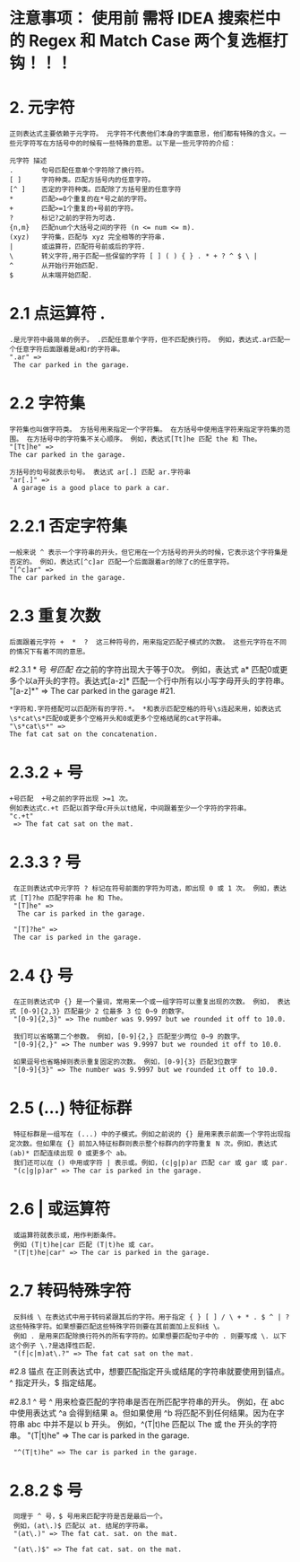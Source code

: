 # 注意事项： 使用前 需将 IDEA 搜索栏中的   Regex  和  Match Case 两个复选框打钩！！！


# 2. 元字符
    正则表达式主要依赖于元字符。 元字符不代表他们本身的字面意思，他们都有特殊的含义。一些元字符写在方括号中的时候有一些特殊的意思。以下是一些元字符的介绍：
    
    元字符	描述
    .	    句号匹配任意单个字符除了换行符。
    [ ]	    字符种类。匹配方括号内的任意字符。
    [^ ]    否定的字符种类。匹配除了方括号里的任意字符
    *   	匹配>=0个重复的在*号之前的字符。
    +   	匹配>=1个重复的+号前的字符。
    ?   	标记?之前的字符为可选.
    {n,m}	匹配num个大括号之间的字符 (n <= num <= m).
    (xyz)	字符集，匹配与 xyz 完全相等的字符串.
    |	    或运算符，匹配符号前或后的字符.
    \	    转义字符,用于匹配一些保留的字符 [ ] ( ) { } . * + ? ^ $ \ |
    ^	    从开始行开始匹配.
    $	    从末端开始匹配.

# 2.1 点运算符 .
    .是元字符中最简单的例子。 .匹配任意单个字符，但不匹配换行符。 例如，表达式.ar匹配一个任意字符后面跟着是a和r的字符串。
    ".ar" =>
     The car parked in the garage.
    
    
# 2.2 字符集
    字符集也叫做字符类。 方括号用来指定一个字符集。 在方括号中使用连字符来指定字符集的范围。 在方括号中的字符集不关心顺序。 例如，表达式[Tt]he 匹配 the 和 The。
    "[Tt]he" => 
    The car parked in the garage.
    
    方括号的句号就表示句号。 表达式 ar[.] 匹配 ar.字符串
    "ar[.]" =>
     A garage is a good place to park a car.
    
    
# 2.2.1 否定字符集
    一般来说 ^ 表示一个字符串的开头，但它用在一个方括号的开头的时候，它表示这个字符集是否定的。 例如，表达式[^c]ar 匹配一个后面跟着ar的除了c的任意字符。
    "[^c]ar" => 
    The car parked in the garage.
    
    
# 2.3 重复次数
    后面跟着元字符 +  *  ?  这三种符号的，用来指定匹配子模式的次数。 这些元字符在不同的情况下有着不同的意思。
    
#2.3.1 * 号
    *号匹配 在*之前的字符出现大于等于0次。 例如，表达式 a* 匹配0或更多个以a开头的字符。表达式[a-z]* 匹配一个行中所有以小写字母开头的字符串。
    "[a-z]*" => 
    The car parked in the garage #21.
    
    *字符和.字符搭配可以匹配所有的字符.*。 *和表示匹配空格的符号\s连起来用，如表达式\s*cat\s*匹配0或更多个空格开头和0或更多个空格结尾的cat字符串。
    "\s*cat\s*" => 
    The fat cat sat on the concatenation.
    
# 2.3.2 + 号
    +号匹配  +号之前的字符出现 >=1 次。 
    例如表达式c.+t 匹配以首字母c开头以t结尾，中间跟着至少一个字符的字符串。
    "c.+t" 
     => The fat cat sat on the mat.
     
# 2.3.3 ? 号
     在正则表达式中元字符 ? 标记在符号前面的字符为可选，即出现 0 或 1 次。 例如，表达式 [T]?he 匹配字符串 he 和 The。
     "[T]he" =>
      The car is parked in the garage.
     
     "[T]?he" => 
     The car is parked in the garage.
     
     
# 2.4 {} 号
     在正则表达式中 {} 是一个量词，常用来一个或一组字符可以重复出现的次数。 例如， 表达式 [0-9]{2,3} 匹配最少 2 位最多 3 位 0~9 的数字。
     "[0-9]{2,3}" => The number was 9.9997 but we rounded it off to 10.0.
     
     我们可以省略第二个参数。 例如，[0-9]{2,} 匹配至少两位 0~9 的数字。
     "[0-9]{2,}" => The number was 9.9997 but we rounded it off to 10.0.
     
     如果逗号也省略掉则表示重复固定的次数。 例如，[0-9]{3} 匹配3位数字
     "[0-9]{3}" => The number was 9.9997 but we rounded it off to 10.0.
     
     
# 2.5 (...) 特征标群
     特征标群是一组写在 (...) 中的子模式。例如之前说的 {} 是用来表示前面一个字符出现指定次数。但如果在 {} 前加入特征标群则表示整个标群内的字符重复 N 次。例如，表达式 (ab)* 匹配连续出现 0 或更多个 ab。
     我们还可以在 () 中用或字符 | 表示或。例如，(c|g|p)ar 匹配 car 或 gar 或 par.
     "(c|g|p)ar" => The car is parked in the garage.
     
# 2.6 | 或运算符
     或运算符就表示或，用作判断条件。
     例如 (T|t)he|car 匹配 (T|t)he 或 car。
     "(T|t)he|car" => The car is parked in the garage.
     
     
# 2.7 转码特殊字符
     反斜线 \ 在表达式中用于转码紧跟其后的字符。用于指定 { } [ ] / \ + * . $ ^ | ? 这些特殊字符。如果想要匹配这些特殊字符则要在其前面加上反斜线 \。
     例如 . 是用来匹配除换行符外的所有字符的。如果想要匹配句子中的 . 则要写成 \. 以下这个例子 \.?是选择性匹配.
     "(f|c|m)at\.?" => The fat cat sat on the mat.
     
     
     
     
#2.8 锚点
     在正则表达式中，想要匹配指定开头或结尾的字符串就要使用到锚点。^ 指定开头，$ 指定结尾。
     
#2.8.1 ^ 号
     ^ 用来检查匹配的字符串是否在所匹配字符串的开头。
     例如，在 abc 中使用表达式 ^a 会得到结果 a。但如果使用 ^b 将匹配不到任何结果。因为在字符串 abc 中并不是以 b 开头。
     例如，^(T|t)he 匹配以 The 或 the 开头的字符串。
     "(T|t)he" => The car is parked in the garage.
     
     "^(T|t)he" => The car is parked in the garage.
     
# 2.8.2 $ 号
     同理于 ^ 号，$ 号用来匹配字符是否是最后一个。
     例如，(at\.)$ 匹配以 at. 结尾的字符串。
     "(at\.)" => The fat cat. sat. on the mat.
     
     "(at\.)$" => The fat cat. sat. on the mat.